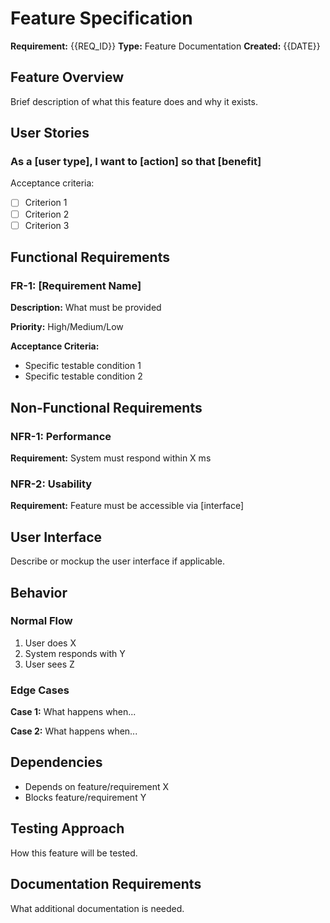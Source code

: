 # Feature Specification

**Requirement:** {{REQ_ID}}
**Type:** Feature Documentation
**Created:** {{DATE}}

## Feature Overview

Brief description of what this feature does and why it exists.

## User Stories

### As a [user type], I want to [action] so that [benefit]

Acceptance criteria:
- [ ] Criterion 1
- [ ] Criterion 2
- [ ] Criterion 3

## Functional Requirements

### FR-1: [Requirement Name]

**Description:** What must be provided

**Priority:** High/Medium/Low

**Acceptance Criteria:**
- Specific testable condition 1
- Specific testable condition 2

## Non-Functional Requirements

### NFR-1: Performance

**Requirement:** System must respond within X ms

### NFR-2: Usability

**Requirement:** Feature must be accessible via [interface]

## User Interface

Describe or mockup the user interface if applicable.

## Behavior

### Normal Flow

1. User does X
2. System responds with Y
3. User sees Z

### Edge Cases

**Case 1:** What happens when...

**Case 2:** What happens when...

## Dependencies

- Depends on feature/requirement X
- Blocks feature/requirement Y

## Testing Approach

How this feature will be tested.

## Documentation Requirements

What additional documentation is needed.

